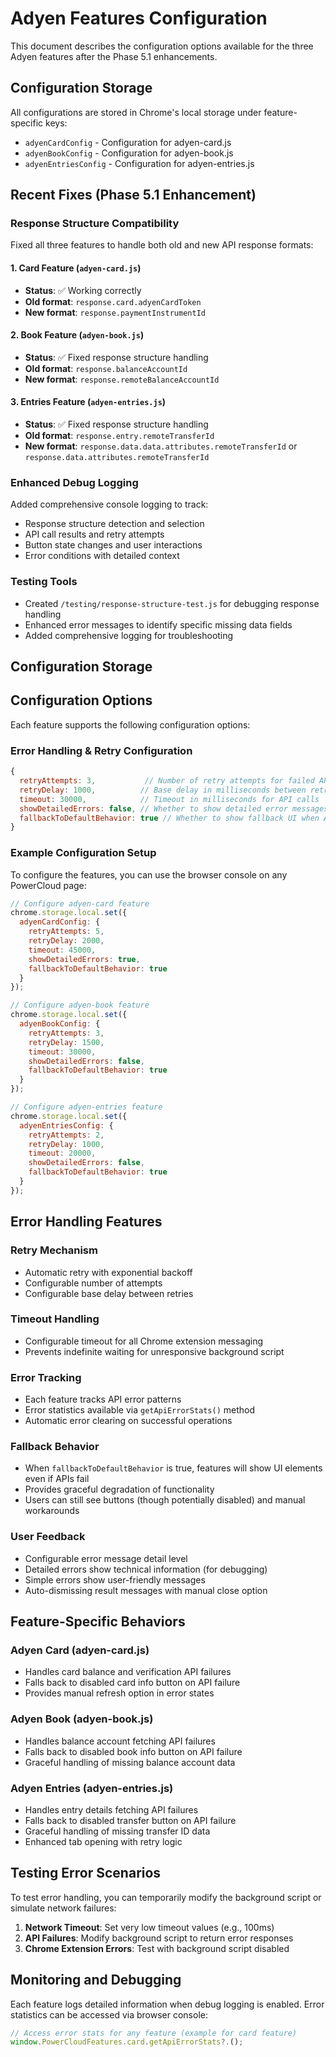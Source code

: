 # Adyen Features Configuration

This document describes the configuration options available for the three Adyen features after the Phase 5.1 enhancements.

## Configuration Storage

All configurations are stored in Chrome's local storage under feature-specific keys:
- `adyenCardConfig` - Configuration for adyen-card.js
- `adyenBookConfig` - Configuration for adyen-book.js  
- `adyenEntriesConfig` - Configuration for adyen-entries.js

## Recent Fixes (Phase 5.1 Enhancement)

### Response Structure Compatibility
Fixed all three features to handle both old and new API response formats:

#### 1. Card Feature (`adyen-card.js`)
- **Status**: ✅ Working correctly
- **Old format**: `response.card.adyenCardToken`
- **New format**: `response.paymentInstrumentId`

#### 2. Book Feature (`adyen-book.js`)  
- **Status**: ✅ Fixed response structure handling
- **Old format**: `response.balanceAccountId`
- **New format**: `response.remoteBalanceAccountId`

#### 3. Entries Feature (`adyen-entries.js`)
- **Status**: ✅ Fixed response structure handling
- **Old format**: `response.entry.remoteTransferId`
- **New format**: `response.data.data.attributes.remoteTransferId` or `response.data.attributes.remoteTransferId`

### Enhanced Debug Logging
Added comprehensive console logging to track:
- Response structure detection and selection
- API call results and retry attempts
- Button state changes and user interactions
- Error conditions with detailed context

### Testing Tools
- Created `/testing/response-structure-test.js` for debugging response handling
- Enhanced error messages to identify specific missing data fields
- Added comprehensive logging for troubleshooting

## Configuration Storage

## Configuration Options

Each feature supports the following configuration options:

### Error Handling & Retry Configuration
```javascript
{
  retryAttempts: 3,           // Number of retry attempts for failed API calls
  retryDelay: 1000,          // Base delay in milliseconds between retries (with exponential backoff)
  timeout: 30000,            // Timeout in milliseconds for API calls
  showDetailedErrors: false, // Whether to show detailed error messages to users
  fallbackToDefaultBehavior: true // Whether to show fallback UI when APIs fail
}
```

### Example Configuration Setup

To configure the features, you can use the browser console on any PowerCloud page:

```javascript
// Configure adyen-card feature
chrome.storage.local.set({
  adyenCardConfig: {
    retryAttempts: 5,
    retryDelay: 2000,
    timeout: 45000,
    showDetailedErrors: true,
    fallbackToDefaultBehavior: true
  }
});

// Configure adyen-book feature  
chrome.storage.local.set({
  adyenBookConfig: {
    retryAttempts: 3,
    retryDelay: 1500,
    timeout: 30000,
    showDetailedErrors: false,
    fallbackToDefaultBehavior: true
  }
});

// Configure adyen-entries feature
chrome.storage.local.set({
  adyenEntriesConfig: {
    retryAttempts: 2,
    retryDelay: 1000,
    timeout: 20000,
    showDetailedErrors: false,
    fallbackToDefaultBehavior: true
  }
});
```

## Error Handling Features

### Retry Mechanism
- Automatic retry with exponential backoff
- Configurable number of attempts
- Configurable base delay between retries

### Timeout Handling
- Configurable timeout for all Chrome extension messaging
- Prevents indefinite waiting for unresponsive background script

### Error Tracking
- Each feature tracks API error patterns
- Error statistics available via `getApiErrorStats()` method
- Automatic error clearing on successful operations

### Fallback Behavior
- When `fallbackToDefaultBehavior` is true, features will show UI elements even if APIs fail
- Provides graceful degradation of functionality
- Users can still see buttons (though potentially disabled) and manual workarounds

### User Feedback
- Configurable error message detail level
- Detailed errors show technical information (for debugging)
- Simple errors show user-friendly messages
- Auto-dismissing result messages with manual close option

## Feature-Specific Behaviors

### Adyen Card (adyen-card.js)
- Handles card balance and verification API failures
- Falls back to disabled card info button on API failure
- Provides manual refresh option in error states

### Adyen Book (adyen-book.js)  
- Handles balance account fetching API failures
- Falls back to disabled book info button on API failure
- Graceful handling of missing balance account data

### Adyen Entries (adyen-entries.js)
- Handles entry details fetching API failures
- Falls back to disabled transfer button on API failure
- Graceful handling of missing transfer ID data
- Enhanced tab opening with retry logic

## Testing Error Scenarios

To test error handling, you can temporarily modify the background script or simulate network failures:

1. **Network Timeout**: Set very low timeout values (e.g., 100ms)
2. **API Failures**: Modify background script to return error responses
3. **Chrome Extension Errors**: Test with background script disabled

## Monitoring and Debugging

Each feature logs detailed information when debug logging is enabled. Error statistics can be accessed via browser console:

```javascript
// Access error stats for any feature (example for card feature)
window.PowerCloudFeatures.card.getApiErrorStats?.();
```
